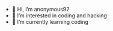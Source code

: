 - 👋 Hi, I’m anonymous92
- 👀 I’m interested in coding and hacking
- 🌱 I’m currently learning coding
  

<!---
cathrynalferia/cathrynalferia is a ✨ special ✨ repository because its `README.md` (this file) appears on your GitHub profile.
You can click the Preview link to take a look at your changes.
--->
